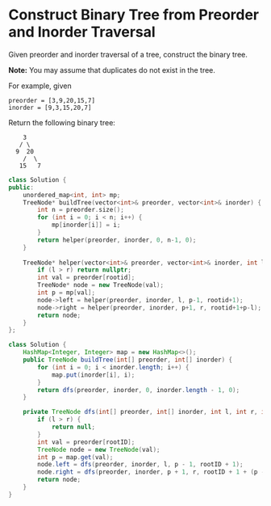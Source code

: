 # Construct Binary Tree from Preorder and Inorder Traversal

Given preorder and inorder traversal of a tree, construct the binary tree.

**Note:**
You may assume that duplicates do not exist in the tree.

For example, given

```
preorder = [3,9,20,15,7]
inorder = [9,3,15,20,7]
```

Return the following binary tree:

```
    3
   / \
  9  20
    /  \
   15   7
```

```c++
class Solution {
public:
    unordered_map<int, int> mp;
    TreeNode* buildTree(vector<int>& preorder, vector<int>& inorder) {
        int n = preorder.size();
        for (int i = 0; i < n; i++) {
            mp[inorder[i]] = i;
        }
        return helper(preorder, inorder, 0, n-1, 0);
    }
    
    TreeNode* helper(vector<int>& preorder, vector<int>& inorder, int l, int r, int rootid) {
        if (l > r) return nullptr;
        int val = preorder[rootid];
        TreeNode* node = new TreeNode(val);
        int p = mp[val];
        node->left = helper(preorder, inorder, l, p-1, rootid+1);
        node->right = helper(preorder, inorder, p+1, r, rootid+1+p-l);
        return node;
    }
};
```



```java
class Solution {
    HashMap<Integer, Integer> map = new HashMap<>();
    public TreeNode buildTree(int[] preorder, int[] inorder) {
        for (int i = 0; i < inorder.length; i++) {
            map.put(inorder[i], i);
        }
        return dfs(preorder, inorder, 0, inorder.length - 1, 0);
    }

    private TreeNode dfs(int[] preorder, int[] inorder, int l, int r, int rootID) {
        if (l > r) {
            return null;
        }
        int val = preorder[rootID];
        TreeNode node = new TreeNode(val);
        int p = map.get(val);
        node.left = dfs(preorder, inorder, l, p - 1, rootID + 1);
        node.right = dfs(preorder, inorder, p + 1, r, rootID + 1 + (p - l));
        return node;
    }
}
```

